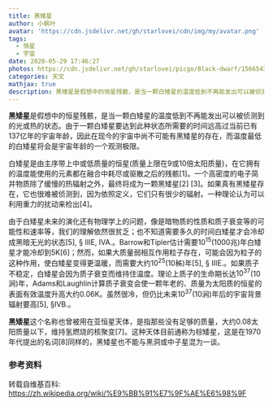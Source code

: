 ```yaml
---
title: 黑矮星
author: 小枫叶
avatar: 'https://cdn.jsdelivr.net/gh/starlovei/cdn/img/my/avatar.png'
tags:
  - 恒星
  - 宇宙
date: 2020-05-29 17:46:27
photos: https://cdn.jsdelivr.net/gh/starlovei/picgo/Black-dwarf/1566543663211132.jpg
categories: 天文
mathjax: true
description: 黑矮星是假想中的恒星残骸，是当一颗白矮星的温度低到不再能发出可以被侦测到的光或热的状态。由于一颗白矮星要达到此种状态所需要的时间远高过当前已有137亿年的宇宙年龄
---
```

**黑矮星**是假想中的恒星残骸，是当一颗白矮星的温度低到不再能发出可以被侦测到的光或热的状态。由于一颗白矮星要达到此种状态所需要的时间远高过当前已有137亿年的宇宙年龄，因此在现今的宇宙中尚不可能有黑矮星的存在，而温度最低的白矮星将会是宇宙年龄的一个观测极限。

白矮星是由主序带上中或低质量的恒星(质量上限在9或10倍太阳质量)，在它拥有的温度能使用的元素都在融合中耗尽或驱散之后的残骸[1]。一个高密度的电子简并物质除了缓慢的热辐射之外，最终将成为一颗黑矮星[2] [3]。如果真有黑矮星存在，它也很难被侦测到，因为依照定义，它们只有很少的辐射。一种理论认为可以利用重力的扰动来检出[4]。

由于白矮星未来的演化还有物理学上的问题，像是暗物质的性质和质子衰变等的可能性和速率等，我们的理解依然很贫乏；也不知道需要多久的时间白矮星才会冷却成黑暗无光的状态[5], § IIIE, IVA.。Barrow和Tipler估计需要$10^{15}$(1000兆)年白矮星才能冷却到5K[6]；然而，如果大质量弱相互作用粒子存在，可能会因为粒子的这种作用，使白矮星变得更温暖，而需要大约$10^{25}$(10秭)年[5], § IIIE.。如果质子不稳定，白矮星会因为质子衰变而维持住温度。理论上质子的生命期长达$10^{37}$(10涧)年，Adams和Laughlin计算质子衰变会使一颗年老的、质量为太阳质的恒星的表面有效温度升高大约0.06K。虽然很冷，但仍比未来$10^{37}$(10涧)年后的宇宙背景辐射要高[5], §IVB.。

**黑矮星**这个名称也曾被用在亚恒星天体，是指那些没有足够的质量，大约0.08太阳质量以下，维持氢燃烧的核聚变[7]。这种天体目前通称为棕矮星，这是在1970年代提出的名词[8]同样的，黑矮星也不能与黑洞或中子星混为一谈。

### 参考资料

[^1]: §3, Heger, A.; Fryer, C. L.; Woosley, S. E.; Langer, N.; Hartmann, D. H. [How Massive Single Stars End Their Life](http://adsabs.harvard.edu/abs/2003ApJ...591..288H). Astrophysical Journal. 2003, 591 (1): 288–300 [2007-08-14]. [doi:10.1086/375341](https://dx.doi.org/10.1086%2F375341).
[^2]: Johnson, Jennifer. [Extreme Stars: White Dwarfs & Neutron Stars](http://www.astronomy.ohio-state.edu/~jaj/Ast162/lectures/notesWL22.pdf) (PDF). [Ohio State University](https://zh.wikipedia.org/wiki/Ohio_State_University). [2007-05-03].
[^3]: Richmond, Michael. [Late stages of evolution for low-mass stars](http://spiff.rit.edu/classes/phys230/lectures/planneb/planneb.html). Rochester Institute of Technology. [2006-08-04].
[^4]: Charles Alcock, Robyn A. Allsman, David Alves, Tim S. Axelrod, Andrew C. Becker, David Bennett, Kem H. Cook, Andrew J. Drake, Ken C. Freeman, Kim Griest, Matt Lehner, Stuart Marshall, Dante Minniti, Bruce Peterson, Mark Pratt, Peter Quinn, Alex Rodgers, Chris Stubbs, Will Sutherland, Austin Tomaney, Thor Vandehei, Doug L. Welch. [Baryonic Dark Matter: The Results from Microlensing Surveys](http://adsabs.harvard.edu/abs/1999ASPC..165..362A). 1999.
[^5]: [A Dying Universe: The Long Term Fate and Evolution of Astrophysical Objects](http://xxx.lanl.gov/abs/astro-ph/9701131v1), Fred C. Adams and Gregory Laughlin, arXiv:astro-ph/9701131v1.
[^6]: Table 10.2, The Anthropic Cosmological Principle, John D. Barrow and Frank J. Tipler, Oxford: Oxford University Press, 1986. [ISBN 0-19-282147-4](https://zh.wikipedia.org/wiki/Special:%E7%BD%91%E7%BB%9C%E4%B9%A6%E6%BA%90/0192821474).
[^7]: R. F. Jameson, M. R. Sherrington, and A. R. Giles. [A failed search for black dwarfs as companions to nearby stars](http://adsabs.harvard.edu/abs/1983MNRAS.205P..39J): pp 39–41. October 1983.
[^8]: [brown dwarf](http://www.daviddarling.info/encyclopedia/B/browndwarf.html), entry in The Encyclopedia of Astrobiology, Astronomy, and Spaceflight, David Darling, accessed online May 24, 2007.

转载自维基百科: https://zh.wikipedia.org/wiki/%E9%BB%91%E7%9F%AE%E6%98%9F
